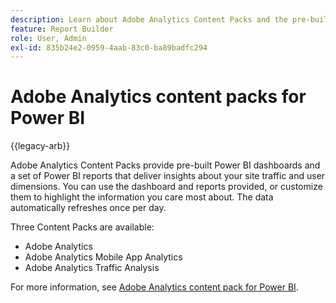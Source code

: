 ```yaml
---
description: Learn about Adobe Analytics Content Packs and the pre-built Power BI dashboards and reports.
feature: Report Builder
role: User, Admin
exl-id: 835b24e2-0959-4aab-83c0-ba89badfc294
---
```

# Adobe Analytics content packs for Power BI

{{legacy-arb}}

Adobe Analytics Content Packs provide pre-built Power BI dashboards and a set of Power BI reports that deliver insights about your site traffic and user dimensions. You can use the dashboard and reports provided, or customize them to highlight the information you care most about. The data automatically refreshes once per day.

Three Content Packs are available:

* Adobe Analytics 
* Adobe Analytics Mobile App Analytics 
* Adobe Analytics Traffic Analysis

For more information, see [Adobe Analytics content pack for Power BI](https://powerbi.microsoft.com/en-us/documentation/powerbi-content-pack-adobe-analytics/).
